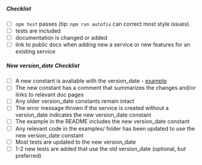 <!--
Thank you for your pull request! 

Please provide a description above and review the requirements below.

Bug fixes and new features should include tests whenever possible.
-->

##### Checklist
<!-- Remove items that do not apply. For completed items, change [ ] to [x]. -->

- [ ] `npm test` passes (tip: `npm run autofix` can correct most style issues)
- [ ] tests are included
- [ ] documentation is changed or added
- [ ] link to public docs when adding new a service or new features for an existing service

##### New version_date Checklist
<!-- These only apply when adding a new version_date to a service - delete this section otherwise -->
- [ ] A new constant is avaliable with the version_date - [example](https://github.com/watson-developer-cloud/node-sdk/blob/d1418ac2f9774194aaff0c8bd80f0d3722beef72/conversation/v1.js#L77)
- [ ] The new constant has a comment that summarizes the changes and/or links to relevant doc pages
- [ ] Any older version_date constants remain intact
- [ ] The error message thrown if the service is created without a version_date indicates the new version_date constant
- [ ] The example in the README includes the new version_date constant
- [ ] Any relevant code in the examples/ folder has been updated to use the new version_date constant
- [ ] Most tests are updated to the new version_date
- [ ] 1-2 new tests are added that use the old version_date (optional, but preferred)
